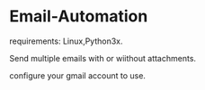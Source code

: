 # Email-Automation

requirements: Linux,Python3x.

Send multiple emails with or wiithout attachments.

configure your gmail account to use.

